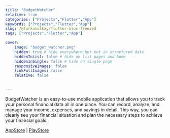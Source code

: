 ```yaml
---
title: "BudgetWatcher"
relative: true
categories: ["Projects","Flutter","App"]
keywords: ["Projects","Flutter","App"]
slug: /@furkanolkay/flutter-bloc-freezed
tags: ["Projects","Flutter","App"]

cover:
    image: "budget_watcher.png"
    hidden: true # hide everywhere but not in structured data
    hiddenInList: false # hide on list pages and home
    hiddenInSingle: false # hide on single page
    responsiveImages: false
    linkFullImages: false
    relative: false
    

---
```

BudgetWatcher is an easy-to-use mobile application that allows you to track your personal financial data all in one place. You can record, analyze, and manage your income, expenses, and savings in detail. This way, you can clearly see your financial situation and plan the necessary steps to achieve your financial goals.


[AppStore](https://apps.apple.com/tr/app/budget-watcher/id6502844981) | [PlayStore](https://play.google.com/store/apps/details?id=com.furkay.budgetwatcher&pcampaignid=web_share)